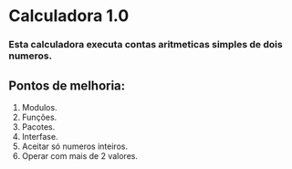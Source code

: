 # Calculadora 1.0
### Esta calculadora executa contas aritmeticas simples de dois numeros.
## **Pontos de melhoria:**
1. Modulos.
2. Funções.
3. Pacotes.
4. Interfase.
5. Aceitar só numeros inteiros.
6. Operar com mais de 2 valores.
